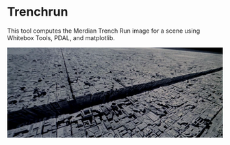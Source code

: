 # Trenchrun


This tool computes the Merdian Trench Run image for a scene using
Whitebox Tools, PDAL, and matplotlib.

![Meridian Trench](https://raw.githubusercontent.com/hobuinc/trenchrun/main/images/meridian.png)

